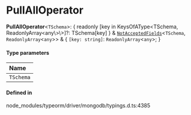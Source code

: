 # PullAllOperator

 **PullAllOperator**<`TSchema`\>: { readonly [key in KeysOfAType<TSchema, ReadonlyArray<any\\>\\>]?: TSchema[key] } & [`NotAcceptedFields`](NotAcceptedFields.md)<`TSchema`, `ReadonlyArray`<`any`\>\> & { `[key: string]`: `ReadonlyArray`<`any`\>;  }

#### Type parameters

| Name |
| :------ |
| `TSchema` | `object` |

#### Defined in

node_modules/typeorm/driver/mongodb/typings.d.ts:4385
